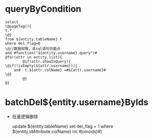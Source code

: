 queryByCondition
===


    select 
    \@pageTag(){
    t.*
    \@}
    from ${entity.tableName} t
    where del_flag=0 
    \@//数据权限，该sql语句功能点  
    and #function("${entity.username}.query")#
    @for(attr in entity.list){
    		@if(attr.showInQuery){
    \@if(!isEmpty(${attr.username})){
        and  t.${attr.colName} =#${attr.username}#
    \@}
    		@}
    @}
    
    
    

batchDel${entity.username}ByIds
===

* 批量逻辑删除

    update ${entity.tableName} set del_flag = 1 where ${entity.idAttribute.colName}  in( #join(ids)#)
    
